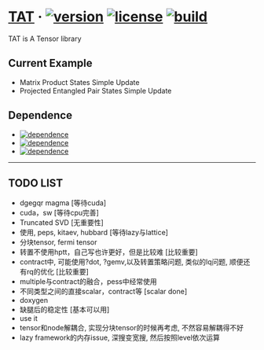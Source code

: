 # [TAT](https://github.com/hzhangxyz/TAT) &middot; [![version](https://img.shields.io/github/release/hzhangxyz/TAT.svg)](https://github.com/hzhangxyz/TAT/releases/latest) [![license](https://img.shields.io/github/license/hzhangxyz/TAT.svg)](https://github.com/hzhangxyz/TAT/blob/TAT/LICENSE) [![build](https://travis-ci.com/hzhangxyz/TAT.svg?branch=TAT)](https://travis-ci.com/hzhangxyz/TAT)

TAT is A Tensor library

## Current Example
- Matrix Product States Simple Update
- Projected Entangled Pair States Simple Update

## Dependence

- [![dependence](https://img.shields.io/badge/Taywee-args-blue.svg)](https://github.com/Taywee/args)
- [![dependence](https://img.shields.io/badge/springer13-hptt-blue.svg)](https://github.com/springer13/hptt)
- [![dependence](https://img.shields.io/badge/agauniyal-rang-blue.svg)](https://github.com/agauniyal/rang)

---

## TODO LIST
- dgegqr magma                                                    [等待cuda]
- cuda，sw                                                        [等待cpu完善]
- Truncated SVD                                                   [无重要性]
- 使用, peps, kitaev, hubbard                                   [等待lazy与lattice]
- 分块tensor, fermi tensor
- 转置不使用hptt，自己写也许更好，但是比较难                                     [比较重要]
- contract中, 可能使用?dot, ?gemv,以及转置策略问题, 类似的lq问题, 顺便还有rq的优化    [比较重要]
- multiple与contract的融合，pess中经常使用
- 不同类型之间的直接scalar，contract等                              [scalar done]
- doxygen
- 缺腿后的稳定性                                                         [基本可以用]
- use it
- tensor和node解耦合, 实现分块tensor的时候再考虑, 不然容易解耦得不好
- lazy framework的内存issue, 深搜变宽搜, 然后按照level依次运算
